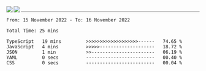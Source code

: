 <a href="https://github.com/anuraghazra/github-readme-stats">
  <img align="left" src="https://github-readme-stats.vercel.app/api?username=iaizawa0623&show_icons=true&count_private=true&theme=dracula&line_height=40" />
  <img align="left" src="https://github-readme-stats.vercel.app/api/top-langs/?username=iaizawa0623&count_private=true&theme=dracula" />
</a>

***

<!--START_SECTION:waka-->

```text
From: 15 November 2022 - To: 16 November 2022

Total Time: 25 mins

TypeScript   19 mins         >>>>>>>>>>>>>>>>>>>------   74.65 %
JavaScript   4 mins          >>>>>--------------------   18.72 %
JSON         1 min           >>-----------------------   06.19 %
YAML         0 secs          -------------------------   00.40 %
CSS          0 secs          -------------------------   00.04 %
```

<!--END_SECTION:waka-->
